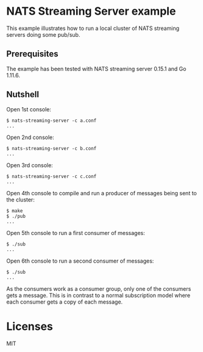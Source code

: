 # NATS Streaming Server example

This example illustrates how to run a local cluster of
NATS streaming servers doing some pub/sub.

## Prerequisites

The example has been tested with NATS streaming server 0.15.1
and Go 1.11.6.

## Nutshell

Open 1st console:

```
$ nats-streaming-server -c a.conf
...
```

Open 2nd console:

```
$ nats-streaming-server -c b.conf
...
```

Open 3rd console:

```
$ nats-streaming-server -c c.conf
...
```

Open 4th console to compile and run a producer of messages
being sent to the cluster:

```
$ make
$ ./pub
...
```

Open 5th console to run a first consumer of messages:

```
$ ./sub
...
```

Open 6th console to run a second consumer of messages:

```
$ ./sub
...
```

As the consumers work as a consumer group, only one of the
consumers gets a message. This is in contrast to a normal
subscription model where each consumer gets a copy of each
message.

# Licenses

MIT
